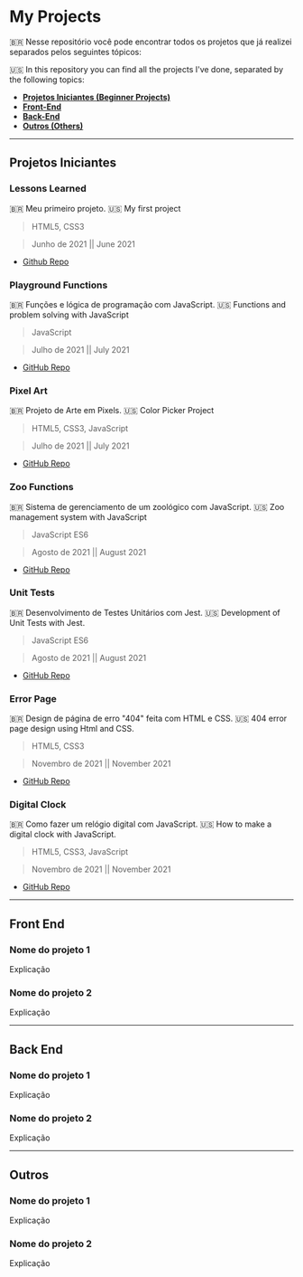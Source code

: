 # My Projects
🇧🇷 Nesse repositório você pode encontrar todos os projetos que já realizei separados pelos seguintes tópicos:

:us: In this repository you can find all the projects I've done, separated by the following topics:
  - [**Projetos Iniciantes (Beginner Projects)**](#projetos-iniciantes)
  - [**Front-End**](#front-end)
  - [**Back-End**](#back-end)
  - [**Outros (Others)**](#outros)

_________________________________________

## Projetos Iniciantes

### Lessons Learned
:brazil: Meu primeiro projeto. :us: My first project
  > HTML5, CSS3
  
  > Junho de 2021 || June 2021
  
  * [Github Repo](https://github.com/juan-formoso/lessons-learned-project)

### Playground Functions
:brazil: Funções e lógica de programação com JavaScript. :us: Functions and problem solving with JavaScript
  > JavaScript
  
  > Julho de 2021 || July 2021

  * [GitHub Repo](https://github.com/juan-formoso/playground-functions-project)

### Pixel Art
:brazil: Projeto de Arte em Pixels. :us: Color Picker Project
  > HTML5, CSS3, JavaScript
  
  > Julho de 2021 || July 2021

  * [GitHub Repo](https://github.com/juan-formoso/pixels-art-project)

### Zoo Functions
:brazil: Sistema de gerenciamento de um zoológico com JavaScript. :us: Zoo management system with JavaScript
  > JavaScript ES6
  
  > Agosto de 2021 || August 2021

  * [GitHub Repo](https://github.com/juan-formoso/zoo-functions-project)

### Unit Tests
:brazil: Desenvolvimento de Testes Unitários com Jest. :us: Development of Unit Tests with Jest.
  > JavaScript ES6
  
  > Agosto de 2021 || August 2021

  * [GitHub Repo](https://github.com/juan-formoso/unit-tests-project)

### Error Page
:brazil: Design de página de erro "404" feita com HTML e CSS. :us: 404 error page design using Html and CSS.
  > HTML5, CSS3
  
  > Novembro de 2021 || November 2021

  * [GitHub Repo](https://github.com/juan-formoso/error-page)

### Digital Clock
:brazil: Como fazer um relógio digital com JavaScript. :us: How to make a digital clock with JavaScript.
  > HTML5, CSS3, JavaScript
  
  > Novembro de 2021 || November 2021

  * [GitHub Repo](https://github.com/juan-formoso/digital_clock)

------------------------------------

## Front End

### Nome do projeto 1
Explicação

### Nome do projeto 2
Explicação

------------------------------------

## Back End

### Nome do projeto 1
Explicação

### Nome do projeto 2
Explicação

------------------------------------

## Outros

### Nome do projeto 1
Explicação

### Nome do projeto 2
Explicação
